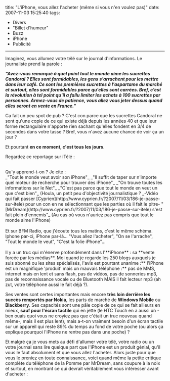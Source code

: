 title: "L'iPhone, vous allez l'acheter (même si vous n'en voulez pas)"
date: 2007-11-03 15:25:40
tags:
  - Divers
  - "Billet d'humeur"
  - Buzz
  - iPhone
  - Publicité
---

Imaginez, vous allumez votre télé sur le journal d'informations. Le journaliste prend la parole&nbsp;:

_**&quot;Avez-vous remarqué à quel point tout le monde aime les sucrettes Candoral&nbsp;? Elles sont formidables, les gens s'arrachent pour les mettre dans leur café. Ce sont les premières sucrettes à l'aspartame du marché et surtout, elles sont formidables parce qu'elles sont carrées. Bref, c'est la révolution à tel point qu'il a fallu limiter les achats à 100 sucrettes par personnes. Armez-vous de patience, vous allez vous jeter dessus quand elles seront en vente en France.&quot;**_

Ca fait un peu spot de pub&nbsp;? C'est con parce que les sucrettes Candoral ne sont qu'une copie de ce qui existe déjà depuis les années 40 et que leur forme rectangulaire n'apporte rien sachant qu'elles fondent en 3/4 de secondes dans votre tasse&nbsp;? Bref, vous n'avez aucune chance de voir ça un jour&nbsp;?

Et pourtant **en ce moment, c'est tous les jours**.

Regardez ce reportage sur iTélé&nbsp;:

<div></div>

<div>&#xA0;</div>

<div>Qu'y apprend-t-on&nbsp;? Je cite&nbsp;:</div>

<div>_&quot;Tout le monde veut avoir son iPhone&quot;_    
_&quot;Il suffit de taper sur n'importe quel moteur de recherche pour trouver des iPhone&quot;_    
_&quot;On trouve toutes les informations sur le Net&quot;_    
_&quot;C'est pas parce que tout le monde en veut un que c'est bien&quot;_ (Houla, un petit peu d'objectivité journalistique&nbsp;?    
_-Vidéo qui fait passer [Cyprien](http://www.cyprien.fr/?2007/11/03/186-je-passe-sur-itele) pour un con en ne sélectionnant que les parties o&#xF9; il fait le pitre-      
&quot;[MrDream](http://www.cyprien.fr/?2007/11/03/186-je-passe-sur-itele) s'est fait plein d'ennemis&quot;_ (Au cas o&#xF9; vous n'auriez pas compris que tout le monde aime l'iPhone)</div>

<div>&#xA0;</div>

<div>Et sur BFM Radio, que j'écoute tous les matins, c'est le même schéma. Iphone par-ci, iPhone par-là&#8230; &quot;Vous allez l'acheter&quot;, &quot;On se l'arrache&quot;, &quot;Tout le monde le veut&quot;, &quot;C'est la folie iPhone&quot;&#8230;</div>

<div>&#xA0;</div>

<div>Il y a un truc qui m'énerve profondément dans l'**iPhone**&nbsp;: sa **vente forcée par les médias**. Moi quand je regarde les 250 blogs auxquels je suis abonné ou les sites spécialisés, l'avis est pourtant unanime&nbsp;:** l'iPhone est un magnifique 'produit' mais un mauvais téléphone&nbsp;:** pas de MMS, internet mais en lent et sans flash, pas de vidéos, pas de sonneries mp3, pas de reconnaissance vocale ou de Bluetooth MAIS il fait lecteur mp3 (ah zut, votre téléphone aussi le fait déjà&nbsp;?).</div>

Ses ventes sont certes importantes mais encore **très loin derrière les succès remportés par Nokia**, les parts de marché de **Windows Mobile** ou **Blackberry**. Ses capacités sont une pâle copie de ce qui se fait ailleurs en mieux, **sauf pour l'écran tactile** qui en jette (le HTC Touch en a aussi un -ben ouais quoi vous ne croyiez pas que c'était un truc nouveau quand même-, mais il est plus lent), mais a-t-on vraiment besoin d'un écran tactile sur un appareil qui reste 89% du temps au fond de votre poche (ou alors ça explique pourquoi l'iPhone ne rentre pas dans une poche)&nbsp;?

Et malgré ça je vous mets au défi d'allumer votre télé, votre radio ou un votre journal sans lire quelque part que l'iPhone est un produit génial, qu'il vous le faut absolument et que vous allez l'acheter. Alors juste pour que vous le preniez en toute connaissance, voici quand même la petite critique complète du téléphone de la Pomme par MrDream, sans coupure à la noix et surtout, en montrant ce qui devrait véritablement vous intéresser avant d'acheter&nbsp;:

<div></div>